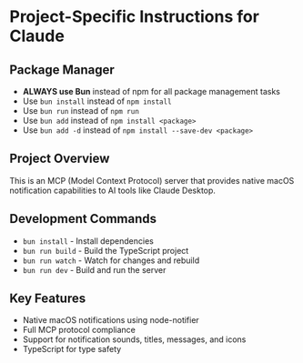 # Project-Specific Instructions for Claude

## Package Manager
- **ALWAYS use Bun** instead of npm for all package management tasks
- Use `bun install` instead of `npm install`
- Use `bun run` instead of `npm run`
- Use `bun add` instead of `npm install <package>`
- Use `bun add -d` instead of `npm install --save-dev <package>`

## Project Overview
This is an MCP (Model Context Protocol) server that provides native macOS notification capabilities to AI tools like Claude Desktop.

## Development Commands
- `bun install` - Install dependencies
- `bun run build` - Build the TypeScript project
- `bun run watch` - Watch for changes and rebuild
- `bun run dev` - Build and run the server

## Key Features
- Native macOS notifications using node-notifier
- Full MCP protocol compliance
- Support for notification sounds, titles, messages, and icons
- TypeScript for type safety